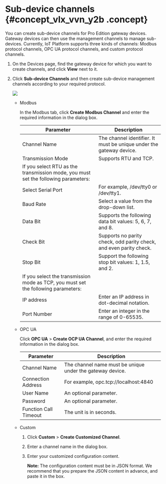 # Sub-device channels {#concept_vlx_vvn_y2b .concept}

You can create sub-device channels for Pro Edition gateway devices. Gateway devices can then use the management channels to manage sub-devices. Currently, IoT Platform supports three kinds of channels: Modbus protocol channels, OPC UA protocol channels, and custom protocol channels.

1.  On the Devices page, find the gateway device for which you want to create channels, and click **View** next to it.
2.  Click **Sub-device Channels** and then create sub-device management channels according to your required protocol.

    ![](images/10890_en-US.png)

    -   Modbus

        In the Modbus tab, click **Create Modbus Channel** and enter the required information in the dialog box.

        |Parameter|Description|
        |---------|-----------|
        |Channel Name|The channel identifier. It must be unique under the gateway device.|
        |Transmission Mode|Supports RTU and TCP.|
        |If you select RTU as the transmission mode, you must set the following parameters:|
        |Select Serial Port|For example, /dev/tty0 or /dev/tty1.|
        |Baud Rate|Select a value from the drop-down list.|
        |Data Bit|Supports the following data bit values: 5, 6, 7, and 8.|
        |Check Bit|Supports no parity check, odd parity check, and even parity check.|
        |Stop Bit|Support the following stop bit values: 1, 1.5, and 2.|
        |If you select the transmission mode as TCP, you must set the following parameters:|
        |IP address|Enter an IP address in dot-decimal notation.|
        |Port Number|Enter an integer in the range of 0-65535.|

    -   OPC UA

        Click **OPC UA** \> **Create OCP UA Channel**, and enter the required information in the dialog box.

        |Parameter|Description|
        |---------|-----------|
        |Channel Name|The channel name must be unique under the gateway device.|
        |Connection Address|For example, opc.tcp://localhost:4840|
        |User Name|An optional parameter.|
        |Password|An optional parameter.|
        |Function Call Timeout|The unit is in seconds.|

    -   Custom

        1.  Click **Custom** \> **Create Customized Channel**.
        2.  Enter a channel name in the dialog box.
        3.  Enter your customized configuration content.

            **Note:** The configuration content must be in JSON format. We recommend that you prepare the JSON content in advance, and paste it in the box.


